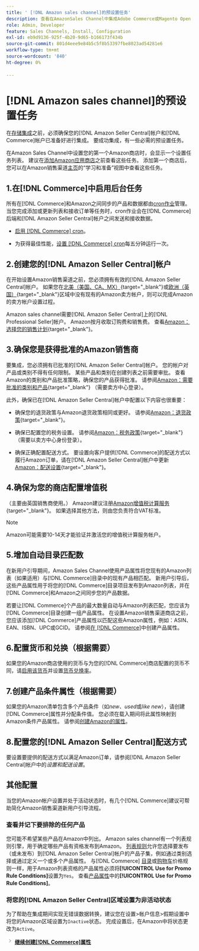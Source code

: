 ```yaml
---
title: ' [!DNL Amazon sales channel]的预设置任务'
description: 查看在AmazonSales Channel中集成Adobe Commerce或Magento Open Source存储区之前需要完成的任务。
role: Admin, Developer
feature: Sales Channels, Install, Configuration
exl-id: eb9d9136-925f-4b20-9d65-b166173f434b
source-git-commit: 801d4eee9e84b5c5f8b53397fbe8023ad54281e6
workflow-type: tm+mt
source-wordcount: '840'
ht-degree: 0%

---
```


# [!DNL Amazon sales channel]的预设置任务

在[存储集成](./store-integration.md)之前，必须确保您的[!DNL Amazon Seller Central]帐户和[!DNL Commerce]帐户已准备好进行集成。 要成功集成，有一些必需的预设置任务。

在Amazon Sales Channel中设置您的第一个Amazon商店时，会显示一个设置任务列表。 建议在[添加Amazon应用商店](./store-integration.md)之前查看这些任务。 添加第一个商店后，您可以在Amazon销售渠道[主页](./amazon-sales-channel-home.md)的“学习和准备”视图中查看这些任务。

## 1.在[!DNL Commerce]中启用后台任务

所有在[!DNL Commerce]和Amazon之间同步的产品和数据都由[cron作业](https://experienceleague.adobe.com/docs/commerce-admin/systems/tools/cron.html)管理。 当您完成添加或更新列表和接收订单等任务时，cron作业会在[!DNL Commerce]后端和[!DNL Amazon Seller Central]帐户之间发送和接收数据。

- [启用 [!DNL Commerce] cron](https://experienceleague.adobe.com/docs/commerce-admin/systems/tools/cron.html)。

- 为获得最佳性能，[设置 [!DNL Commerce] cron](https://experienceleague.adobe.com/docs/commerce-admin/config/advanced/system.html)每五分钟运行一次。

## 2.创建您的[!DNL Amazon Seller Central]帐户

在开始设置Amazon销售渠道之前，您必须拥有有效的[!DNL Amazon Seller Central]帐户。 如果您在[北美（美国、CA、MX）](https://sell.amazon.com/){target="_blank"}或[欧洲（英国）](https://sell.amazon.co.uk/sell-online/beginners-guide){target="_blank"}区域中没有现有的Amazon卖方帐户，则可以完成Amazon的卖方帐户设置过程。

Amazon sales channel需要[!DNL Amazon Seller Central]上的[!DNL Professional Seller]帐户。 Amazon按月收取订购费和销售费。 查看[Amazon：选择您的销售计划](https://sell.amazon.com/pricing.html){target="_blank"}。

## 3.确保您是获得批准的Amazon销售商

要集成，您必须拥有已批准的[!DNL Amazon Seller Central]帐户。 您的帐户对产品或类别不得有任何限制。 某些产品和类别在创建列表之前需要审批。 查看Amazon的类别和产品批准策略，确保您的产品获得批准。 请参阅[Amazon：需要批准的类别和产品](https://sellercentral.amazon.com/gp/help/200333160){target="_blank"} （需要卖方中心登录）。

此外，确保已在[!DNL Amazon Seller Central]帐户中配置以下内容也很重要：

- 确保您的退货政策与Amazon退货政策相同或更好。 请参阅[Amazon：退货政策](https://www.amazon.com/gp/help/customer/display.html){target="_blank"}。

- 确保已配置您的税务设置。 请参阅[Amazon：税务政策](https://sellercentral.amazon.com/gp/help/external/help.html){target="_blank"}（需要以卖方中心身份登录）。

- 确保正确配置配送方式。 要设置向客户提供[!DNL Commerce]的配送方式以履行Amazon订单，请在[!DNL Amazon Seller Central]帐户中更新[Amazon：配送设置](https://sellercentral.amazon.com/sbr/ref=xx_shipset_dnav_xx#shipping_templates){target="_blank"}。

## 4.确保为您的商店配置增值税

（主要由英国销售商使用。） Amazon建议注册[Amazon增值税计算服务](https://sell.amazon.co.uk/learn/vat-resources#vat-services-on-amazon){target="_blank"}。 如果选择其他方法，则由您负责符合VAT标准。

>[!NOTE]
>
>Amazon可能需要10-14天才能验证并激活您的增值税计算服务帐户。

## 5.增加自动目录匹配数

在新用户引导期间，Amazon Sales Channel使用产品属性将您现有的Amazon列表（如果适用）与[!DNL Commerce]目录中的现有产品相匹配。 新用户引导后，这些产品属性用于将您的[!DNL Commerce]目录项目发布到Amazon列表，并在[!DNL Commerce]和Amazon之间同步您的产品数据。

若要让[!DNL Commerce]个产品的最大数量自动与Amazon列表匹配，您应该为[!DNL Commerce]目录创建一组产品属性。 在设置Amazon销售渠道商店之前，您应该添加[!DNL Commerce]产品属性以匹配这些Amazon属性，例如：ASIN、EAN、ISBN、UPC或GCID。 请参阅[在 [!DNL Commerce]](./ob-creating-magento-attributes.md)中创建产品属性。

## 6.配置货币和兑换（根据需要）

如果您的Amazon商店使用的货币与为您的[!DNL Commerce]商店配置的货币不同，请[启用该货币](https://experienceleague.adobe.com/docs/commerce-admin/config/general/currency-setup.html)并设置[货币兑换率](https://experienceleague.adobe.com/docs/commerce-admin/stores-sales/site-store/currency/currency-update.html)。

## 7.创建产品条件属性（根据需要）

如果您的Amazon清单包含多个产品条件（如&#x200B;_new_、_used_&#x200B;或&#x200B;_like new_），请创建[!DNL Commerce]属性并分配条件值。 您必须在载入期间将此属性映射到Amazon条件产品属性。 请参阅[创建Amazon的属性](./ob-creating-magento-attributes.md)。

## 8.配置您的[!DNL Amazon Seller Central]配送方式

要设置要提供的配送方式以满足Amazon订单，请参阅[!DNL Amazon Seller Central]帐户中的&#x200B;_设置和配送设置_。

## 其他配置

当您的Amazon帐户设置并处于活动状态时，有几个[!DNL Commerce]建议可帮助简化Amazon销售渠道新用户引导流程。

### 查看并记下要排除的任何产品

您可能不希望某些产品在Amazon中列出。 Amazon sales channel有一个列表规则引擎，用于确定哪些产品有资格发布到Amazon。 [列表规则](./listing-rules.md)允许您选择要发布（或未发布）到[!DNL Amazon Seller Central]帐户的产品子集，例如通过类别选择或通过定义一个或多个产品属性。 与[!DNL Commerce] [目录](https://experienceleague.adobe.com/docs/commerce-admin/marketing/promotions/catalog-rules/price-rules-catalog.html)或[购物车](https://experienceleague.adobe.com/docs/commerce-admin/marketing/promotions/cart-rules/price-rules-cart.html)价格规则一样，用于Amazon列表资格的产品属性必须将&#x200B;**[!UICONTROL Use for Promo Rule Conditions]**&#x200B;设置为`Yes`。 查看[产品属性](https://experienceleague.adobe.com/docs/commerce-admin/catalog/product-attributes/product-attributes.html)中的&#x200B;**[!UICONTROL Use for Promo Rule Conditions]**。

### 将您的[!DNL Amazon Seller Central]区域设置为非活动状态

为了帮助在集成期间实现无错误数据转换，建议您在设置>帐户信息>假期设置中将您的Amazon区域设置为`Inactive`状态。 完成设置后，在Amazon中将状态更改为`Active`。

![下一个图标](assets/btn-next.png) [**继续创建[!DNL Commerce]属性**](./ob-creating-magento-attributes.md)
